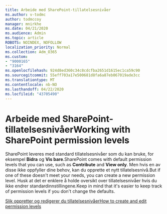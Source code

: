 ```yaml
---
title: Arbeide med SharePoint-tillatelsesnivåer
ms.author: v-todmc
author: todmccoy
manager: mnirkhe
ms.date: 04/21/2020
ms.audience: Admin
ms.topic: article
ROBOTS: NOINDEX, NOFOLLOW
localization_priority: Normal
ms.collection: Adm_O365
ms.custom:
- "9000165"
- "3164"
ms.openlocfilehash: 924d8ed360c34c8cdcfba2651d1615ec1ca59c90
ms.sourcegitcommit: 55eff703a17e500681d8fa6a87eb067019ade3cc
ms.translationtype: MT
ms.contentlocale: nb-NO
ms.lasthandoff: 04/22/2020
ms.locfileid: "43705490"
---
```

# <a name="working-with-sharepoint-permission-levels"></a><span data-ttu-id="75ff8-102">Arbeide med SharePoint-tillatelsesnivåer</span><span class="sxs-lookup"><span data-stu-id="75ff8-102">Working with SharePoint permission levels</span></span>

<span data-ttu-id="75ff8-103">SharePoint leveres med standard tillatelsesnivåer som du kan bruke, for eksempel **Bidra** og **Vis bare**.</span><span class="sxs-lookup"><span data-stu-id="75ff8-103">SharePoint comes with default permission levels that you can use, such as **Contribute** and **View only**.</span></span> <span data-ttu-id="75ff8-104">Men hvis en av disse ikke oppfyller dine behov, kan du opprette et nytt tillatelsesnivå.</span><span class="sxs-lookup"><span data-stu-id="75ff8-104">But if one of these doesn't meet your needs, you can create a new permission level.</span></span> <span data-ttu-id="75ff8-105">Husk at det er enklere å holde oversikt over tillatelsesnivåer hvis du ikke endrer standardinnstillingene.</span><span class="sxs-lookup"><span data-stu-id="75ff8-105">Keep in mind that it's easier to keep track of permission levels if you don't change the defaults.</span></span>

[<span data-ttu-id="75ff8-106">Slik oppretter og redigerer du tillatelsesnivåer</span><span class="sxs-lookup"><span data-stu-id="75ff8-106">How to create and edit permission levels</span></span>](https://docs.microsoft.com/sharepoint/how-to-create-and-edit-permission-levels)